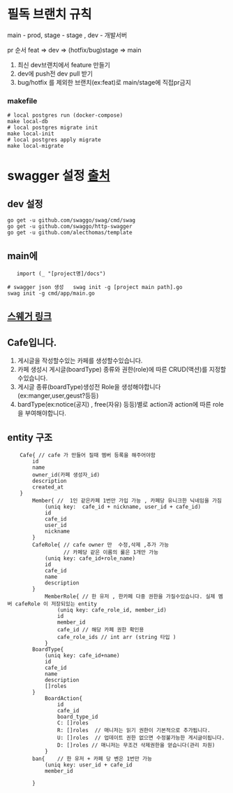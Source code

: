 # 필독 브랜치 규칙
main - prod, stage - stage , dev - 개발서버

pr 순서 feat => dev => (hotfix/bug)stage => main


1. 최신 dev브랜치에서 feature 만들기
2. dev에 push전 dev pull 받기
3. bug/hotfix 를 제외한 브랜치(ex:feat)로 main/stage에 직접pr금지

### makefile

```shell
# local postgres run (docker-compose)
make local-db
# local postgres migrate init
make local-init
# local postgres apply migrate
make local-migrate
```

# swagger 설정 [출처](https://www.soberkoder.com/swagger-go-api-swaggo/)

## dev 설정

```shell
go get -u github.com/swaggo/swag/cmd/swag
go get -u github.com/swaggo/http-swagger
go get -u github.com/alecthomas/template
```

## main에

```code
   import (_ "[project명]/docs")
```

```shell
# swagger json 생성   swag init -g [project main path].go
swag init -g cmd/app/main.go
```

## [스웨거 링크](http://localhost:8082/swagger/index.html)


## Cafe입니다.

1. 게시글을 작성할수있는 카페를 생성할수있습니다.
2. 카페 생성시 게시글(boardType) 종류와 권한(role)에 따른 CRUD(액션)를 지정할수있습니다.
3. 게시글 종류(boardType)생성전 Role을 생성해야합니다(ex:manger,user,geust?등등)
4. bardType(ex:notice(공지) , free(자유) 등등)별로 action과 action에 따른 role을 부여해야합니다.


## entity 구조

```text
    Cafe{ // cafe 가 만들어 질때 멤버 등록을 해주어야함
        id 
        name 
        owner_id(카페 생성자_id)
        description
        created_at
    }
        Member{ //  1인 같은카페 1번만 가입 가능 , 카페당 유니크한 닉네임을 가짐 
            (uniq key:  cafe_id + nickname, user_id + cafe_id)
            id
            cafe_id
            user_id 
            nickname
        }   
        CafeRole{ // cafe owner 만  수정,삭제 ,추가 가능 
                  // 카페당 같은 이름의 룰은 1개만 가능
            (uniq key: cafe_id+role_name)
            id
            cafe_id
            name
            description
        }
            MemberRole{ // 한 유저 , 한카페 다중 권한을 가질수있습니다. 실제 멤버 cafeRole 이 저장되있는 entity  
                (uniq key: cafe_role_id, member_id)
                id 
                member_id 
                cafe_id // 해당 카페 권한 확인용
                cafe_role_ids // int arr (string 타입 ) 
            }
        BoardType{ 
            (uniq key: cafe_id+name)
            id
            cafe_id
            name 
            description
            []roles
        }
            BoardAction{
                id
                cafe_id
                board_type_id
                C: []roles
                R: []roles  // 매니저는 읽기 권한이 기본적으로 추가됩니다.
                U: []roles  // 업데이트 권한 없으면 수정불가능한 게시글이됩니다.
                D: []roles // 매니저는 무조건 삭제권한을 얻습니다(관리 차원)
            }
        ban{    // 한 유저 + 카페 당 벤은 1번만 가능 
            (uniq key: user_id + cafe_id
            member_id
            
        }
```

